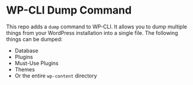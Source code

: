 # WP-CLI Dump Command

This repo adds a `dump` command to WP-CLI. It allows you to dump multiple things from your WordPress installation into a single file. The following things can be dumped:
- Database
- Plugins
- Must-Use Plugins
- Themes
- Or the entire `wp-content` directory
